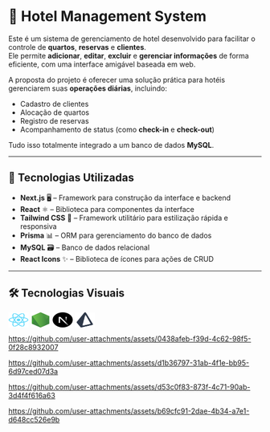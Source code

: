 # 🏨 Hotel Management System

Este é um sistema de gerenciamento de hotel desenvolvido para facilitar o controle de **quartos**, **reservas** e **clientes**.  
Ele permite **adicionar**, **editar**, **excluir** e **gerenciar informações** de forma eficiente, com uma interface amigável baseada em web.

A proposta do projeto é oferecer uma solução prática para hotéis gerenciarem suas **operações diárias**, incluindo:

- Cadastro de clientes
- Alocação de quartos
- Registro de reservas
- Acompanhamento de status (como **check-in** e **check-out**)

Tudo isso totalmente integrado a um banco de dados **MySQL**.  

---

## 🚀 Tecnologias Utilizadas

- **Next.js** 🖥️ – Framework para construção da interface e backend
- **React** ⚛️ – Biblioteca para componentes da interface
- **Tailwind CSS** 🎨 – Framework utilitário para estilização rápida e responsiva
- **Prisma** 📊 – ORM para gerenciamento do banco de dados
- **MySQL** 🗃️ – Banco de dados relacional
- **React Icons** ✨ – Biblioteca de ícones para ações de CRUD

---

## 🛠️ Tecnologias Visuais

<div style="display: inline_block">
  <img align="center" alt="Gabriel-React" height="30" width="40" src="https://raw.githubusercontent.com/devicons/devicon/master/icons/react/react-original.svg">
  <img align="center" alt="Gabriel-Node" height="30" width="40" src="https://raw.githubusercontent.com/devicons/devicon/master/icons/nodejs/nodejs-original.svg">
  <img align="center" alt="Gabriel-Next" height="30" width="40" src="https://raw.githubusercontent.com/devicons/devicon/master/icons/nextjs/nextjs-original.svg">
  <img align="center" alt="Gabriel-Prisma" height="30" width="40" src="https://raw.githubusercontent.com/devicons/devicon/master/icons/prisma/prisma-original.svg">
</div>

 
https://github.com/user-attachments/assets/0438afeb-f39d-4c62-98f5-0f28c8932007



https://github.com/user-attachments/assets/d1b36797-31ab-4f1e-bb95-6d97ced07d3a



https://github.com/user-attachments/assets/d53c0f83-873f-4c71-90ab-3d4f4f616a63



https://github.com/user-attachments/assets/b69cfc91-2dae-4b34-a7e1-d648cc526e9b



